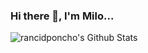 ### Hi there 👋, I'm Milo...

<img align="left" alt="rancidponcho's Github Stats" src="https://github-readme-stats-rancidponcho.vercel.app/api?username=rancidponcho&theme=transparent" />

<imge src="https://img.shields.io/badge/Gmail-D14836?style=for-the-badge&logo=gmail&logoColor=white" alt="Gmail"/>
